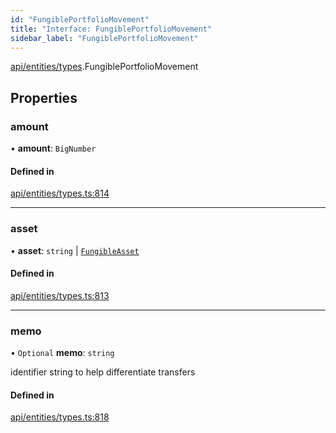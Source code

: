 ```yaml
---
id: "FungiblePortfolioMovement"
title: "Interface: FungiblePortfolioMovement"
sidebar_label: "FungiblePortfolioMovement"
---
```


[api/entities/types](../../../../../modules/API/Entities/Types/Types.md).FungiblePortfolioMovement

## Properties

### amount

• **amount**: `BigNumber`

#### Defined in

[api/entities/types.ts:814](https://github.com/PolymeshAssociation/polymesh-sdk/blob/c8da9dfce/src/api/entities/types.ts#L814)

___

### asset

• **asset**: `string` \| [`FungibleAsset`](../../../../../classes/API/Entities/Asset/Fungible/FungibleAsset.md)

#### Defined in

[api/entities/types.ts:813](https://github.com/PolymeshAssociation/polymesh-sdk/blob/c8da9dfce/src/api/entities/types.ts#L813)

___

### memo

• `Optional` **memo**: `string`

identifier string to help differentiate transfers

#### Defined in

[api/entities/types.ts:818](https://github.com/PolymeshAssociation/polymesh-sdk/blob/c8da9dfce/src/api/entities/types.ts#L818)
